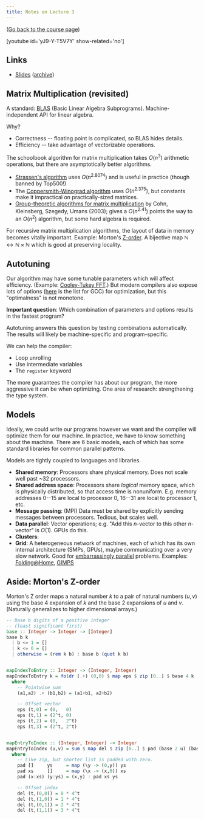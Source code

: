 ```yaml
---
title: Notes on Lecture 3
---
```


([Go back to the course page](/classes/parp/index.html))

[youtube id='yJ9-Y-T5V7Y' show-related='no']

## Links

* [Slides](https://people.eecs.berkeley.edu/~demmel/cs267_Spr16/Lectures/lecture03_machines_jwd16_4pp.pdf) ([archive](http://web.archive.org/save/_embed/https://people.eecs.berkeley.edu/~demmel/cs267_Spr16/Lectures/lecture03_machines_jwd16_4pp.pdf))


## Matrix Multiplication (revisited)

A standard: [BLAS](http://www.netlib.org/blas/) (Basic Linear Algebra Subprograms). Machine-independent API for linear algebra.

Why?

* Correctness -- floating point is complicated, so BLAS hides details.
* Efficiency -- take advantage of vectorizable operations.

The schoolbook algorithm for matrix multiplication takes $O(n^3)$ arithmetic operations, but there are asymptotically better algorithms.

* [Strassen's algorithm](https://en.wikipedia.org/wiki/Strassen_algorithm) uses $O(n^{2.8074})$ and is useful in practice (though banned by Top500!)
* The [Coppersmith-Winograd algorithm](https://en.wikipedia.org/wiki/Coppersmith%E2%80%93Winograd_algorithm) uses $O(n^{2.375})$, but constants make it impractical on practically-sized matrices.
* [Group-theoretic algorithms for matrix multiplication](https://arxiv.org/abs/math/0511460) by Cohn, Kleinsberg, Szegedy, Umans (2003); gives a $O(n^{2.41})$ points the way to an $O(n^2)$ algorithm, but some hard algebra is required.

For recursive matrix multiplication algorithms, the layout of data in memory becomes vitally important. Example: Morton's [Z-order](https://en.wikipedia.org/wiki/Z-order_curve). A bijective map $\mathbb{N} \leftrightarrow \mathbb{N} \times \mathbb{N}$ which is good at preserving locality.


## Autotuning

Our algorithm may have some tunable parameters which will affect efficiency. (Example: [Cooley-Tukey FFT](https://en.wikipedia.org/wiki/Cooley%E2%80%93Tukey_FFT_algorithm).) But modern compilers also expose lots of options ([here](https://gcc.gnu.org/onlinedocs/gcc/Optimize-Options.html#Optimize-Options) is the list for GCC) for optimization, but this "optimalness" is not monotone.

**Important question**: Which combination of parameters and options results in the fastest program?

Autotuning answers this question by testing combinations automatically. The results will likely be machine-specific and program-specific.

We can help the compiler:

* Loop unrolling
* Use intermediate variables
* The ``register`` keyword

The more guarantees the compiler has about our program, the more aggressive it can be when optimizing. One area of research: strengthening the type system.


## Models

Ideally, we could write our programs however we want and the compiler will optimize them for our machine. In practice, we have to know something about the machine. There are 6 basic models, each of which has some standard libraries for common parallel patterns.

Models are tightly coupled to languages and libraries.

* **Shared memory**: Processors share physical memory. Does not scale well past ~32 processors.
* **Shared address space**: Processors share *logical* memory space, which is physically distributed, so that access time is nonuniform. E.g. memory addresses 0--15 are local to processor 0, 16--31 are local to processor 1, etc.
* **Message passing**: (MPI) Data must be shared by explicitly sending messages between processors. Tedious, but scales well.
* **Data parallel**: Vector operations; e.g. "Add this $n$-vector to this other $n$-vector" is $O(1)$. GPUs do this.
* **Clusters**: 
* **Grid**: A heterogeneous network of machines, each of which has its own internal architecture (SMPs, GPUs), maybe communicating over a very slow network. Good for [embarrassingly parallel](https://en.wikipedia.org/wiki/Embarrassingly_parallel) problems. Examples: [Folding@Home](https://folding.stanford.edu/), [GIMPS](http://www.mersenne.org/)


## Aside: Morton's Z-order

Morton's Z order maps a natural number $k$ to a pair of natural numbers $(u,v)$ using the base 4 expansion of $k$ and the base 2 expansions of $u$ and $v$. (Naturally generalizes to higher dimensional arrays.)

```haskell
-- Base b digits of a positive integer
-- (least significant first)
base :: Integer -> Integer -> [Integer]
base b k
  | b <= 1 = []
  | k <= 0 = []
  | otherwise = (rem k b) : base b (quot k b)


mapIndexToEntry :: Integer -> (Integer, Integer)
mapIndexToEntry k = foldr (.+) (0,0) $ map eps $ zip [0..] $ base 4 k
  where
    -- Pointwise sum
    (a1,a2) .+ (b1,b2) = (a1+b1, a2+b2)

    -- Offset vector
    eps (t,0) = (0,   0)
    eps (t,1) = (2^t, 0)
    eps (t,2) = (0,   2^t)
    eps (t,3) = (2^t, 2^t)


mapEntryToIndex :: (Integer, Integer) -> Integer
mapEntryToIndex (u,v) = sum $ map del $ zip [0..] $ pad (base 2 u) (base 2 v)
  where
    -- Like zip, but shorter list is padded with zero.
    pad []     ys     = map (\y -> (0,y)) ys
    pad xs     []     = map (\x -> (x,0)) xs
    pad (x:xs) (y:ys) = (x,y) : pad xs ys

    -- Offset index
    del (t,(0,0)) = 0 * 4^t
    del (t,(1,0)) = 1 * 4^t
    del (t,(0,1)) = 2 * 4^t
    del (t,(1,1)) = 3 * 4^t
```

